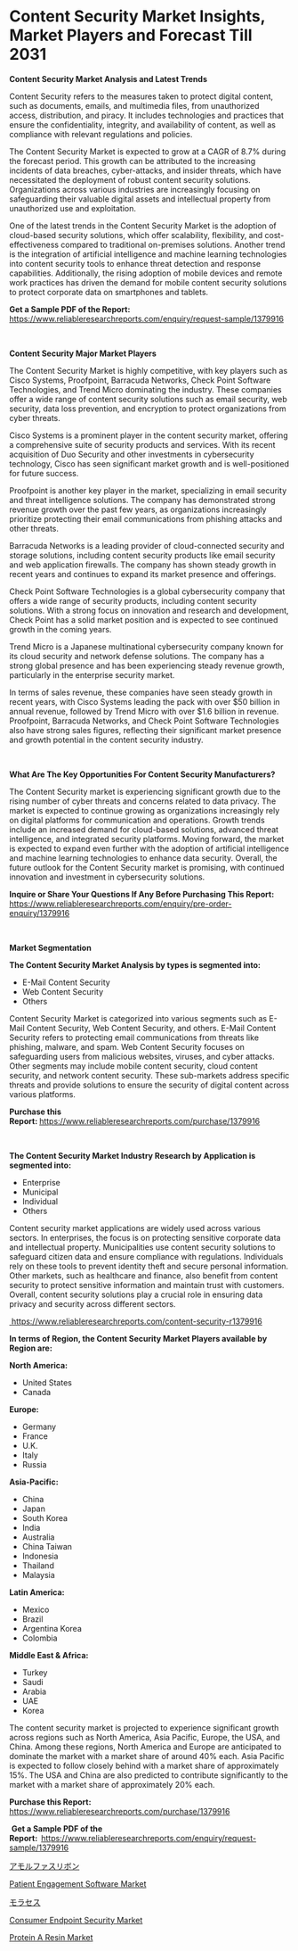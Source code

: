 <p><h1>Content Security Market Insights, Market Players and Forecast Till 2031</h1></p><p><strong>Content Security Market Analysis and Latest Trends</strong></p>
<p><p>Content Security refers to the measures taken to protect digital content, such as documents, emails, and multimedia files, from unauthorized access, distribution, and piracy. It includes technologies and practices that ensure the confidentiality, integrity, and availability of content, as well as compliance with relevant regulations and policies.</p><p>The Content Security Market is expected to grow at a CAGR of 8.7% during the forecast period. This growth can be attributed to the increasing incidents of data breaches, cyber-attacks, and insider threats, which have necessitated the deployment of robust content security solutions. Organizations across various industries are increasingly focusing on safeguarding their valuable digital assets and intellectual property from unauthorized use and exploitation.</p><p>One of the latest trends in the Content Security Market is the adoption of cloud-based security solutions, which offer scalability, flexibility, and cost-effectiveness compared to traditional on-premises solutions. Another trend is the integration of artificial intelligence and machine learning technologies into content security tools to enhance threat detection and response capabilities. Additionally, the rising adoption of mobile devices and remote work practices has driven the demand for mobile content security solutions to protect corporate data on smartphones and tablets.</p></p>
<p><strong>Get a Sample PDF of the Report:&nbsp;</strong> <a href="https://www.reliableresearchreports.com/enquiry/request-sample/1379916">https://www.reliableresearchreports.com/enquiry/request-sample/1379916</a></p>
<p>&nbsp;</p>
<p><strong>Content Security Major Market Players</strong></p>
<p><p>The Content Security Market is highly competitive, with key players such as Cisco Systems, Proofpoint, Barracuda Networks, Check Point Software Technologies, and Trend Micro dominating the industry. These companies offer a wide range of content security solutions such as email security, web security, data loss prevention, and encryption to protect organizations from cyber threats.</p><p>Cisco Systems is a prominent player in the content security market, offering a comprehensive suite of security products and services. With its recent acquisition of Duo Security and other investments in cybersecurity technology, Cisco has seen significant market growth and is well-positioned for future success.</p><p>Proofpoint is another key player in the market, specializing in email security and threat intelligence solutions. The company has demonstrated strong revenue growth over the past few years, as organizations increasingly prioritize protecting their email communications from phishing attacks and other threats.</p><p>Barracuda Networks is a leading provider of cloud-connected security and storage solutions, including content security products like email security and web application firewalls. The company has shown steady growth in recent years and continues to expand its market presence and offerings.</p><p>Check Point Software Technologies is a global cybersecurity company that offers a wide range of security products, including content security solutions. With a strong focus on innovation and research and development, Check Point has a solid market position and is expected to see continued growth in the coming years.</p><p>Trend Micro is a Japanese multinational cybersecurity company known for its cloud security and network defense solutions. The company has a strong global presence and has been experiencing steady revenue growth, particularly in the enterprise security market.</p><p>In terms of sales revenue, these companies have seen steady growth in recent years, with Cisco Systems leading the pack with over $50 billion in annual revenue, followed by Trend Micro with over $1.6 billion in revenue. Proofpoint, Barracuda Networks, and Check Point Software Technologies also have strong sales figures, reflecting their significant market presence and growth potential in the content security industry.</p></p>
<p>&nbsp;</p>
<p><strong>What Are The Key Opportunities For Content Security Manufacturers?</strong></p>
<p><p>The Content Security market is experiencing significant growth due to the rising number of cyber threats and concerns related to data privacy. The market is expected to continue growing as organizations increasingly rely on digital platforms for communication and operations. Growth trends include an increased demand for cloud-based solutions, advanced threat intelligence, and integrated security platforms. Moving forward, the market is expected to expand even further with the adoption of artificial intelligence and machine learning technologies to enhance data security. Overall, the future outlook for the Content Security market is promising, with continued innovation and investment in cybersecurity solutions.</p></p>
<p><strong>Inquire or Share Your Questions If Any Before Purchasing This Report:</strong> <a href="https://www.reliableresearchreports.com/enquiry/pre-order-enquiry/1379916">https://www.reliableresearchreports.com/enquiry/pre-order-enquiry/1379916</a></p>
<p>&nbsp;</p>
<p><strong>Market Segmentation</strong></p>
<p><strong>The Content Security Market Analysis by types is segmented into:</strong></p>
<p><ul><li>E-Mail Content Security</li><li>Web Content Security</li><li>Others</li></ul></p>
<p><p>Content Security Market is categorized into various segments such as E-Mail Content Security, Web Content Security, and others. E-Mail Content Security refers to protecting email communications from threats like phishing, malware, and spam. Web Content Security focuses on safeguarding users from malicious websites, viruses, and cyber attacks. Other segments may include mobile content security, cloud content security, and network content security. These sub-markets address specific threats and provide solutions to ensure the security of digital content across various platforms.</p></p>
<p><strong>Purchase this Report:&nbsp;</strong><a href="https://www.reliableresearchreports.com/purchase/1379916">https://www.reliableresearchreports.com/purchase/1379916</a></p>
<p>&nbsp;</p>
<p><strong>The Content Security Market Industry Research by Application is segmented into:</strong></p>
<p><ul><li>Enterprise</li><li>Municipal</li><li>Individual</li><li>Others</li></ul></p>
<p><p>Content security market applications are widely used across various sectors. In enterprises, the focus is on protecting sensitive corporate data and intellectual property. Municipalities use content security solutions to safeguard citizen data and ensure compliance with regulations. Individuals rely on these tools to prevent identity theft and secure personal information. Other markets, such as healthcare and finance, also benefit from content security to protect sensitive information and maintain trust with customers. Overall, content security solutions play a crucial role in ensuring data privacy and security across different sectors.</p></p>
<p><a href="https://www.reliableresearchreports.com/content-security-r1379916">&nbsp;https://www.reliableresearchreports.com/content-security-r1379916</a></p>
<p><strong>In terms of Region, the Content Security Market Players available by Region are:</strong></p>
<p>
    <p> <strong> North America: </strong>
        <ul>
            <li>United States</li>
            <li>Canada</li>
        </ul>
        </p> 
    <p> <strong> Europe: </strong>
        <ul>
            <li>Germany</li>
            <li>France</li>
            <li>U.K.</li>
            <li>Italy</li>
            <li>Russia</li>
        </ul>
        </p> 
    <p> <strong> Asia-Pacific: </strong>
        <ul>
            <li>China</li>
            <li>Japan</li>
            <li>South Korea</li>
            <li>India</li>
            <li>Australia</li>
            <li>China Taiwan</li>
            <li>Indonesia</li>
            <li>Thailand</li>
            <li>Malaysia</li>
        </ul>
        </p> 
    <p> <strong> Latin America: </strong>
        <ul>
            <li>Mexico</li>
            <li>Brazil</li>
            <li>Argentina Korea</li>
            <li>Colombia</li>
        </ul>
        </p> 
    <p> <strong> Middle East & Africa: </strong>
        <ul>
            <li>Turkey</li>
            <li>Saudi</li>
            <li>Arabia</li>
            <li>UAE</li>
            <li>Korea</li>
        </ul>
    </p>
    </p>
<p><p>The content security market is projected to experience significant growth across regions such as North America, Asia Pacific, Europe, the USA, and China. Among these regions, North America and Europe are anticipated to dominate the market with a market share of around 40% each. Asia Pacific is expected to follow closely behind with a market share of approximately 15%. The USA and China are also predicted to contribute significantly to the market with a market share of approximately 20% each.</p></p>
<p><strong>Purchase this Report: </strong><a href="https://www.reliableresearchreports.com/purchase/1379916">https://www.reliableresearchreports.com/purchase/1379916</a></p>
<p>&nbsp;<strong>Get a Sample PDF of the Report:&nbsp;&nbsp;</strong><a href="https://www.reliableresearchreports.com/enquiry/request-sample/1379916">https://www.reliableresearchreports.com/enquiry/request-sample/1379916</a></p>
<p><strong></strong></p>
<p><p><a href="https://github.com/klon646/Market-Research-Report-List-1/blob/main/682117160828.md">アモルファスリボン</a></p><p><a href="https://www.linkedin.com/pulse/patient-engagement-software-market-insights-cagr-trends-bfogc">Patient Engagement Software Market</a></p><p><a href="https://github.com/EstaSprer20231/Market-Research-Report-List-1/blob/main/730220860827.md">モラセス</a></p><p><a href="https://github.com/brentleyjimmiealvaradoz4l1rea/Market-Research-Report-List-2/blob/main/consumer-endpoint-security-market.md">Consumer Endpoint Security Market</a></p><p><a href="https://www.linkedin.com/pulse/protein-resin-market-size-outlook-forecast-2024-2031-blazew-ipdxc">Protein A Resin Market</a></p></p>